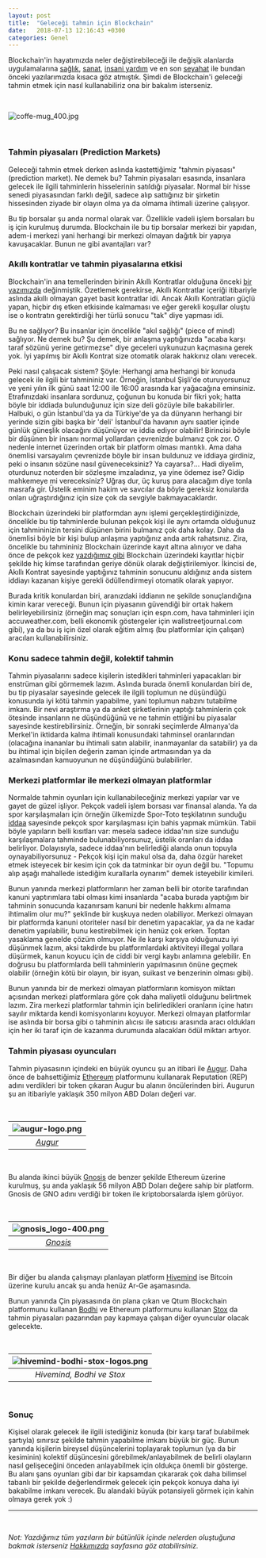 ```yaml
---
layout: post
title:  "Geleceği tahmin için Blockchain"
date:   2018-07-13 12:16:43 +0300
categories: Genel
---
```



Blockchain'in hayatımızda neler değiştirebileceği ile değişik alanlarda uygulamalarına [sağlık](/genel/2018/04/17/saglik-icin-blockchain.html), [sanat](/genel/2018/04/06/sanat-icin-blockchain.html), [insani yardım](/genel/2018/03/29/Iyilik-icin-blockchain.html) ve en son [seyahat](/genel/2018/07/06/seyahat-icin-blockchain.html) ile bundan önceki yazılarımızda kısaca göz atmıştık. Şimdi de Blockchain'i geleceği tahmin etmek için nasıl kullanabiliriz ona bir bakalım isterseniz.  


&nbsp;

![coffe-mug_400.jpg](/assets/coffe-mug_400.jpg)


&nbsp;


### Tahmin piyasaları (Prediction Markets)

Geleceği tahmin etmek derken aslında kastettiğimiz "tahmin piyasası" (prediction market). Ne demek bu? Tahmin piyasaları esasında, insanlara gelecek ile ilgili tahminlerin hisselerinin satıldığı piyasalar. Normal bir hisse senedi piyasasından farklı değil, sadece alıp sattığınız bir şirketin hissesinden ziyade bir olayın olma ya da olmama ihtimali üzerine çalışıyor. 

Bu tip borsalar şu anda normal olarak var. Özellikle vadeli işlem borsaları bu iş için kurulmuş durumda.  Blockchain ile bu tip borsalar merkezi bir yapıdan, adem-i merkezi yani herhangi bir merkezi olmayan dağıtık bir yapıya kavuşacaklar. Bunun ne gibi avantajları var?

### Akıllı kontratlar ve tahmin piyasalarına etkisi

Blockchain'in ana temellerinden birinin Akıllı Kontratlar olduğuna önceki [bir yazımızda](/genel/2018/06/29/bu-kontratlar-cok-akilli-ethereum-ve-akilli-kontratlar.html) değinmiştik. Özetlemek gerekirse, Akıllı Kontratlar içeriği itibariyle aslında akıllı olmayan gayet basit kontratlar idi. Ancak Akıllı Kontratları güçlü yapan, hiçbir dış etken etkisinde kalmaması ve eğer gerekli koşullar oluştu ise o kontratın gerektirdiği her türlü sonucu "tak" diye yapması idi. 

Bu ne sağlıyor? Bu insanlar için öncelikle "akıl sağlığı" (piece of mind) sağlıyor. Ne demek bu? Şu demek, bir anlaşma yaptığınızda "acaba karşı taraf sözünü yerine getirmezse" diye geceleri uykunuzun kaçmasına gerek yok. İyi yapılmış bir Akıllı Kontrat size otomatik olarak hakkınız olanı verecek. 

Peki nasıl çalışacak sistem? Şöyle: Herhangi ama herhangi bir konuda gelecek ile ilgili bir tahmininiz var. Örneğin, İstanbul Şişli'de oturuyorsunuz ve yeni yılın ilk günü saat 12:00 ile 16:00 arasında kar yağacağına eminsiniz. Etrafınızdaki insanlara sordunuz, çoğunun bu konuda bir fikri yok; hatta böyle bir iddiada bulunduğunuz için size deli gözüyle bile bakabilirler. Halbuki, o gün İstanbul'da ya da Türkiye'de ya da dünyanın herhangi bir yerinde sizin gibi başka bir 'deli' İstanbul'da havanın aynı saatler içinde günlük güneşlik olacağını düşünüyor ve iddia ediyor olabilir! Birincisi böyle bir düşünen bir insanı normal yollardan çevrenizde bulmanız çok zor. O nedenle internet üzerinden ortak bir platform olması mantıklı. Ama daha önemlisi varsayalım çevrenizde böyle bir insan buldunuz ve iddiaya girdiniz, peki o insanın sözüne nasıl güveneceksiniz? Ya cayarsa?... Hadi diyelim, oturdunuz noterden bir sözleşme imzaladınız, ya yine ödemez ise? Gidip mahkemeye mi vereceksiniz? Uğraş dur, üç kuruş para alacağım diye tonla masrafa gir. Üstelik eminim hakim ve savcılar da böyle gereksiz konularda onları uğraştırdığınız için size çok da sevgiyle bakmayacaklardır. 

Blockchain üzerindeki bir platformdan aynı işlemi gerçekleştirdiğinizde, öncelikle bu tip tahminlerde bulunan pekçok kişi ile aynı ortamda olduğunuz için tahmininizin tersini düşünen birini bulmanız çok daha kolay. Daha da önemlisi böyle bir kişi bulup anlaşma yaptığınız anda artık rahatsınız. Zira, öncelikle bu tahmininiz Blockchain üzerinde kayıt altına alınıyor ve daha önce de pekçok kez [yazdığımız gibi](/genel/2018/03/02/Sahi-nedir-bu-blockchain-allah-askina.html) Blockchain üzerindeki kayıtlar hiçbir şekilde hiç kimse tarafından geriye dönük olarak değiştirilemiyor. İkincisi de, Akıllı Kontrat sayesinde yaptığınız tahminin sonucunu aldığınız anda sistem iddiayı kazanan kişiye gerekli ödüllendirmeyi otomatik olarak yapıyor. 

Burada kritik konulardan biri, aranızdaki iddianın ne şekilde sonuçlandığına kimin karar vereceği. Bunun için piyasanın güvendiği bir ortak hakem belirleyebilirsiniz (örneğin maç sonuçları için espn.com, hava tahminleri için accuweather.com, belli ekonomik göstergeler için wallstreetjournal.com gibi), ya da bu iş için özel olarak eğitim almış (bu platformlar için çalışan) aracıları kullanabilirsiniz. 

### Konu sadece tahmin değil, kolektif tahmin

Tahmin piyasalarını sadece kişilerin istedikleri tahminleri yapacakları bir enstrüman gibi görmemek lazım. Aslında burada önemli konulardan biri de, bu tip piyasalar sayesinde gelecek ile ilgili toplumun ne düşündüğü konusunda iyi kötü tahmin yapabilme, yani toplumun nabzını tutabilme imkanı. Bir nevi araştırma ya da anket şirketlerinin yaptığı tahminlerin çok ötesinde insanların ne düşündüğünü ve ne tahmin ettiğini bu piyasalar sayesinde kestirebilirsiniz. Örneğin, bir sonraki seçimlerde Almanya'da Merkel'in iktidarda kalma ihtimali konusundaki tahminsel oranlarından (olacağına inananlar bu ihtimali satın alabilir, inanmayanlar da satabilir) ya da bu ihtimal için biçilen değerin zaman içinde artmasından ya da azalmasından kamuoyunun ne düşündüğünü bulabilirler. 

### Merkezi platformlar ile merkezi olmayan platformlar

Normalde tahmin oyunları için kullanabileceğiniz merkezi yapılar var ve gayet de güzel işliyor. Pekçok vadeli işlem borsası var finansal alanda. Ya da spor karşılaşmaları için örneğin ülkemizde Spor-Toto teşkilatının sunduğu [iddaa](https://www.iddaa.com/) sayesinde pekçok spor karşılaşması için bahis yapmak mümkün. Tabii böyle yapıların belli kısıtları var: mesela sadece iddaa'nın size sunduğu karşılaşmalara tahminde bulunabiliyorsunuz, üstelik oranları da iddaa belirliyor. Dolayısıyla, sadece iddaa'nın belirlediği alanda onun topuyla oynayabiliyorsunuz - Pekçok kişi için makul olsa da, daha özgür hareket etmek isteyecek bir kesim için çok da tatminkar bir oyun değil bu. "Topumu alıp aşağı mahallede istediğim kurallarla oynarım" demek isteyebilir kimileri.

Bunun yanında merkezi platformların her zaman belli bir otorite tarafından kanuni yaptırımlara tabi olması kimi insanlarda "acaba burada yaptığım bir tahminin sonucunda kazanırsam kanuni bir nedenle hakkımı almama ihtimalim olur mu?" şeklinde bir kuşkuya neden olabiliyor. Merkezi olmayan bir platformda kanuni otoriteler nasıl bir denetim yapacaklar, ya da ne kadar denetim yapılabilir, bunu kestirebilmek için henüz çok erken. Toptan yasaklama genelde çözüm olmuyor. Ne ile karşı karşıya olduğunuzu iyi düşünmek lazım, aksi takdirde bu platformlardaki aktiviteyi illegal yollara düşürmek, kanun koyucu için de ciddi bir vergi kaybı anlamına gelebilir. En doğrusu bu platformlarda belli tahminlerin yapılmasının önüne geçmek olabilir (örneğin kötü bir olayın, bir isyan, suikast ve benzerinin olması gibi). 

Bunun yanında bir de merkezi olmayan platformların komisyon miktarı açısından merkezi platformlara göre çok daha maliyetli olduğunu belirtmek lazım. Zira merkezi platformlar tahmin için belirledikleri oranların içine hatırı sayılır miktarda kendi komisyonlarını koyuyor. Merkezi olmayan platformlar ise aslında bir borsa gibi o tahminin alıcısı ile satıcısı arasında aracı oldukları için her iki taraf için de kazanma durumunda alacakları ödül miktarı artıyor.  

### Tahmin piyasası oyuncuları

Tahmin piyasasının içindeki en büyük oyuncu şu an itibari ile [Augur](http://www.augur.net). Daha önce de bahsettiğimiz [Ethereum](https://ethereum.org/) platformunu kullanarak Reputation (REP) adını verdikleri bir token çıkaran Augur bu alanın öncülerinden biri. Augurun şu an itibariyle yaklaşık 350 milyon ABD Doları değeri var. 

&nbsp;

| ![augur-logo.png](/assets/augur-logo-600.png) | 
|:--:| 
| *[Augur](http://www.augur.net)* |

&nbsp;

Bu alanda ikinci büyük [Gnosis](https://gnosis.pm/) de benzer şekilde Ethereum üzerine kurulmuş, şu anda yaklaşık 56 milyon ABD Doları değere sahip bir platform. Gnosis de GNO adını verdiği bir token ile kriptoborsalarda işlem görüyor. 

&nbsp;

| ![gnosis_logo-400.png](/assets/gnosis_logo-400.png) | 
|:--:| 
| *[Gnosis](https://gnosis.pm/)* |

&nbsp;

Bir diğer bu alanda çalışmayı planlayan platform [Hivemind](http://bitcoinhivemind.com/) ise Bitcoin üzerine kurulu ancak şu anda henüz Ar-Ge aşamasında. 

Bunun yanında Çin piyasasında ön plana çıkan ve Qtum Blockchain platformunu kullanan [Bodhi](https://www.bodhi.network/) ve Ethereum platformunu kullanan [Stox](https://www.stox.com/) da tahmin piyasaları pazarından pay kapmaya çalışan diğer oyuncular olacak gelecekte. 

&nbsp;

| ![hivemind-bodhi-stox-logos.png](/assets/hivemind-bodhi-stox-logos-800.png) | 
|:--:| 
| *Hivemind, Bodhi ve Stox* |

&nbsp;

### Sonuç

Kişisel olarak gelecek ile ilgili istediğiniz konuda (bir karşı taraf bulabilmek şartıyla) sınırsız şekilde tahmin yapabilme imkanı büyük bir güç. Bunun yanında kişilerin bireysel düşüncelerini toplayarak toplumun (ya da bir kesiminin) kolektif düşüncesini görebilmek/anlayabilmek de belirli olayların nasıl gelişeceğini önceden anlayabilmek için oldukça önemli bir gösterge. Bu alanı şans oyunları gibi dar bir kapsamdan çıkararak çok daha bilimsel tabanlı bir şekilde değerlendirmek gelecek için pekçok konuya daha iyi bakabilme imkanı verecek. Bu alandaki büyük potansiyeli görmek için kahin olmaya gerek yok :)

---
&nbsp;

*Not: Yazdığımız tüm yazıların bir bütünlük içinde nelerden oluştuğuna bakmak isterseniz [Hakkımızda](/about/) sayfasına göz atabilirsiniz.*

